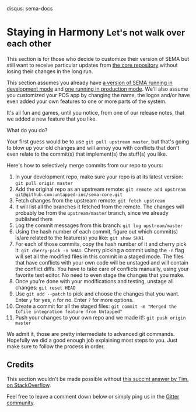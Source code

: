 disqus: sema-docs

# Staying in Harmony <small>Let's not walk over each other</small>

This section is for those who decide to customize their version of SEMA but still want to receive particular updates from [the core repository](https://github.com/untapped-inc/sema-core/) without losing their changes in the long run.

This section assumes you already have [a version of SEMA running in development mode](/sema-docs/getting-started/) and [one running in production mode](/sema-docs/deploying-to-production/). We'll also assume you customized your POS app by changing the name, the logos and/or have even added your own features to one or more parts of the system.

It's all fun and games, until you notice, from one of our release notes, that we added a new feature that you like.

What do you do?

Your first guess would be to use `git pull upstream master`, but that's going to blow up your old changes and will annoy you with conflicts that don't even relate to the commit(s) that implement(s) the stuff(s) you like.

Here's how to selectively merge commits from our repo to yours:

1. In your development repo, make sure your repo is at its latest version: `git pull origin master`
2. Add the original repo as an upstream remote: `git remote add upstream git@github.com:untapped-inc/sema-core.git`
3. Fetch changes from the upstream remote: `git fetch upstream`
4. It will list all the branches it fetched from the remote. The changes will probably be from the `upstream/master` branch, since we already published them
5. Log the commit messages from this branch: `git log upstream/master`
6. Using the hash number of each commit, figure out which commit(s) is/are related to the feature(s) you like: `git show SHA1`
7. For each of those commits, copy the hash number of it and cherry pick it: `git cherry-pick -n SHA1`. Cherry picking a commit using the `-n` flag will set all the modified files in this commit in a staged mode. The files that have conflicts with your own code will be unstaged and will contain the conflict diffs. You have to take care of conflicts manually, using your favorite text editor. No need to even stage the changes that you make.
8. Once you're done with your modifications and testing, unstage all changes: `git reset HEAD`
9. Use `git add --patch` to pick and choose the changes that you want. Enter `y` for yes, `n` for no. Enter `?` for more options.
10. Create a commit for all the staged files: `git commit -m "Merged the IoTile integration feature from Untapped"`
11. Push your changes to your own repo and we made it!: `git push origin master`

We admit it, those are pretty intermediate to advanced git commands. Hopefully we did a good enough job explaining most steps to you. Just make sure to follow the process in order.

## Credits

This section wouldn't be made possible without [this succint answer by Tim, on StackOverflow](https://stackoverflow.com/a/1405189/927559).

Feel free to leave a comment down below or simply ping us in the <a href="https://gitter.im/sema-dev/" target="_blank">Gitter community</a>.
